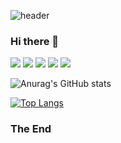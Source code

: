 ![header](https://capsule-render.vercel.app/api?type=slice&text=Juhee's%20Playground!&color=random)


### Hi there 👋

<!--
**juhee-playground/juhee-playground** is a ✨ _special_ ✨ repository because its `README.md` (this file) appears on your GitHub profile.

Here are some ideas to get you started:

- 🔭 I’m currently working on ...
- 🌱 I’m currently learning ...
- 👯 I’m looking to collaborate on ...
- 🤔 I’m looking for help with ...
- 💬 Ask me about ...
- 📫 How to reach me: ...
- 😄 Pronouns: ...
- ⚡ Fun fact: ...
-->


<img src="https://img.shields.io/badge/Vue-4FC08D?style=flat&logo=Vue.js&logoColor=white"/> <img src="https://img.shields.io/badge/JavaScript-F7DF1E?style=flat&logo=JavaScript&logoColor=white"/>
<img src="https://img.shields.io/badge/React-61DAFB?style=flat&logo=React&logoColor=white"/>
<img src="https://img.shields.io/badge/TypeScript-3178C6?style=flat&logo=TypeScript&logoColor=white"/>
<img src="https://img.shields.io/badge/Redux-764ABC?style=flat&logo=Redux&logoColor=white"/>


![Anurag's GitHub stats](https://github-readme-stats.vercel.app/api?username=juhee-playground&show_icons=true&theme=radical)

[![Top Langs](https://github-readme-stats.vercel.app/api/top-langs/?username=juhee-playground&layout=compact)](https://github.com/juhee-playground/github-readme-stats)

### The End

